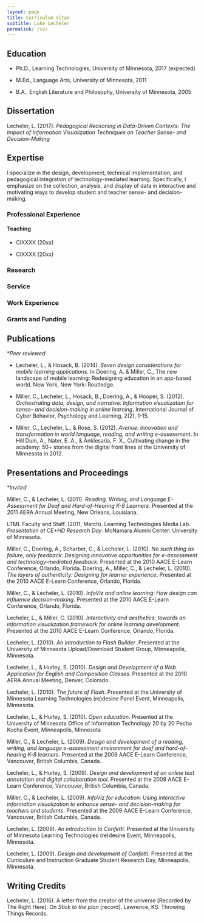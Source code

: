 ```yaml
---
layout: page
title: Curriculum Vitae
subtitle: Luke Lecheler
permalink: /cv/
---
```


## Education 

* Ph.D., Learning Technologies, University of Minnesota, 2017 (expected) 

* M.Ed., Language Arts, University of Minnesota, 2011

* B.A., English Literature and Philosophy, University of Minnesota, 2005


## Dissertation

Lecheler, L. (2017). *Pedagogical Reasoning in Data-Driven Contexts: The Impact of Information Visualization Techniques on Teacher Sense- and Decision-Making*

## Expertise

I specialize in the design, development, technical implementation, and pedagogical integration of technology-mediated learning. Specifically, I emphasize on the collection, analysis, and display of data in interactive and motivating ways to develop student and teacher sense- and decision-making.

### Professional Experience

#### Teaching

* CIXXXX (20xx)

* CIXXXX (20xx)

### Research

### Service

### Work Experience

### Grants and Funding

## Publications

**Peer reviewed*

- Lecheler, L., & Hosack, B. (2014). *Seven design considerations for mobile learning applications*. In Doering, A. & Miller, C., The new landscape of mobile learning: Redesigning education in an app-based world. New York, New York: Routledge.

- Miller, C., Lecheler, L., Hosack, B., Doering, A., & Hooper, S. (2012). *Orchestrating data, design, and narrative: Information visualization for sense- and decision-making in online learning*. International Journal of Cyber Behavior, Psychology and Learning, 2(2), 1-15.

- Miller, C., Lecheler, L., & Rose, S. (2012). *Avenue: Innovation and transformation in world language, reading, and writing e-assessment*. In Hill Duin, A., Nater, E. A., & Anklesaria, F. X., Cultivating change in the academy: 50+ stories from the digital front lines at the University of Minnesota in 2012.


## Presentations and Proceedings

**Invited*

Miller, C., & Lecheler, L. (2011). *Reading, Writing, and Language E-Assessment for Deaf and Hard-of-Hearing K-8 Learners*. Presented at the 2011 AERA Annual Meeting, New Orleans, Louisiana.

LTML Faculty and Staff. (2011, March). Learning Technologies Media Lab. *Presentation at CE+HD Research Day*. McNamara Alumni Center: University of Minnesota.  

Miller, C., Doering, A., Scharber, C., & Lecheler, L. (2010). *No such thing as failure, only feedback: Designing innovative opportunities for e-assessment and technology-mediated feedback*. Presented at the 2010 AACE E-Learn Conference, Orlando, Florida.
Doering, A., Miller, C., & Lecheler, L. (2010). *The layers of authenticity: Designing for learner experience*. Presented at the 2010 AACE E-Learn Conference, Orlando, Florida.

Miller, C., & Lecheler, L. (2010). *InfoViz and online learning: How design can influence decision-making*. Presented at the 2010 AACE E-Learn Conference, Orlando, Florida.

Lecheler, L., & Miller, C. (2010). *Interactivity and aesthetics: towards an information visualization framework for online learning development*. Presented at the 2010 AACE E-Learn Conference, Orlando, Florida.

Lecheler, L. (2010). *An introduction to Flash Builder*. Presented at the University of Minnesota Upload/Download Student Group, Minneapolis, Minnesota. 

Lecheler, L., & Hurley, S. (2010). *Design and Development of a Web Application for English and Composition Classes*. Presented at the 2010 AERA Annual Meeting, Denver, Colorado. 

Lecheler, L. (2010). *The future of Flash*. Presented at the University of Minnesota Learning Technologies (re)desine Panel Event, Minneapolis, Minnesota. 

Lecheler, L., & Hurley, S. (2010). *Open education*. Presented at the University of Minnesota Office of Information Technology 20 by 20 Pecha Kucha Event, Minneapolis, Minnesota

Miller, C., & Lecheler, L. (2009). *Design and development of a reading, writing, and language e-assessment environment for deaf and hard-of-hearing K-8 learners*. Presented at the 2009 AACE E-Learn Conference, Vancouver, British Columbia, Canada. 

Lecheler, L., & Hurley, S. (2009). *Design and development of an online text annotation and digital collaboration tool*. Presented at the 2009 AACE E-Learn Conference, Vancouver, British Columbia, Canada.

Miller, C., & Lecheler, L. (2009). *InfoViz for education: Using interactive information visualization to enhance sense- and decision-making for teachers and students*. Presented at the 2009 AACE E-Learn Conference, Vancouver, British Columbia, Canada.

Lecheler, L. (2009). *An introduction to Confetti*. Presented at the University of Minnesota Learning Technologies (re)desine Event, Minneapolis, Minnesota.

Lecheler, L. (2009). *Design and development of Confetti*. Presented at the Curriculum and Instruction Graduate Student Research Day, Minneapolis, Minnesota.

## Writing Credits

Lecheler, L. (2016). A letter from the creator of the universe [Recorded by The Right Here]. On *Stick to the plan* [record]. Lawrence, KS: Throwing Things Records.


